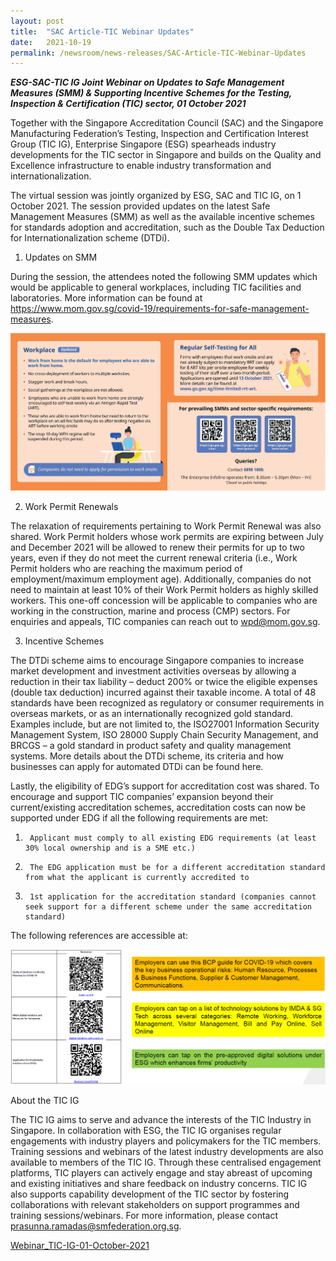 ```yaml
---
layout: post
title:  "SAC Article-TIC Webinar Updates"
date:   2021-10-19
permalink: /newsroom/news-releases/SAC-Article-TIC-Webinar-Updates
---
```


***ESG-SAC-TIC IG Joint Webinar on Updates to Safe Management Measures (SMM) & Supporting Incentive Schemes for the Testing, Inspection & Certification (TIC) sector, 01 October 2021***

Together with the Singapore Accreditation Council (SAC) and the Singapore Manufacturing Federation’s Testing, Inspection and Certification Interest Group (TIC IG), Enterprise Singapore (ESG) spearheads industry developments for the TIC sector in Singapore and builds on the Quality and Excellence infrastructure to enable industry transformation and internationalization.

The virtual session was jointly organized by ESG, SAC and TIC IG, on 1 October 2021. The session provided updates on the latest Safe Management Measures (SMM) as well as the available incentive schemes for standards adoption and accreditation, such as the Double Tax Deduction for Internationalization scheme (DTDi).

 

1. Updates on SMM

During the session, the attendees noted the following SMM updates which would be applicable to general workplaces, including TIC facilities and laboratories. More information can be found at https://www.mom.gov.sg/covid-19/requirements-for-safe-management-measures.

 
![Picture1.png](/images/press-release/photos/Picture1.png)
 

2. Work Permit Renewals

The relaxation of requirements pertaining to Work Permit Renewal was also shared. Work Permit holders whose work permits are expiring between July and December 2021 will be allowed to renew their permits for up to two years, even if they do not meet the current renewal criteria (i.e., Work Permit holders who are reaching the maximum period of employment/maximum employment age). Additionally, companies do not need to maintain at least 10% of their Work Permit holders as highly skilled workers. This one-off concession will be applicable to companies who are working in the construction, marine and process (CMP) sectors. For enquiries and appeals, TIC companies can reach out to wpd@mom.gov.sg.

 

3. Incentive Schemes

The DTDi scheme aims to encourage Singapore companies to increase market development and investment activities overseas by allowing a reduction in their tax liability – deduct 200% or twice the eligible expenses (double tax deduction) incurred against their taxable income. A total of 48 standards have been recognized as regulatory or consumer requirements in overseas markets, or as an internationally recognized gold standard. Examples include, but are not limited to, the ISO27001 Information Security Management System, ISO 28000 Supply Chain Security Management, and BRCGS – a gold standard in product safety and quality management systems. More details about the DTDi scheme, its criteria and how businesses can apply for automated DTDi can be found here.

Lastly, the eligibility of EDG’s support for accreditation cost was shared. To encourage and support TIC companies’ expansion beyond their current/existing accreditation schemes, accreditation costs can now be supported under EDG if all the following requirements are met:

1.      Applicant must comply to all existing EDG requirements (at least 30% local ownership and is a SME etc.)

2.      The EDG application must be for a different accreditation standard from what the applicant is currently accredited to

3.      1st application for the accreditation standard (companies cannot seek support for a different scheme under the same accreditation standard)

The following references are accessible at:
 

![Reference.png](/images/press-release/photos/Reference.png)
 


About the TIC IG

The TIC IG aims to serve and advance the interests of the TIC Industry in Singapore. In collaboration with ESG, the TIC IG organises regular engagements with industry players and policymakers for the TIC members. Training sessions and webinars of the latest industry developments are also available to members of the TIC IG. Through these centralised engagement platforms, TIC players can actively engage and stay abreast of upcoming and existing initiatives and share feedback on industry concerns. TIC IG also supports capability development of the TIC sector by fostering collaborations with relevant stakeholders on support programmes and training sessions/webinars. For more information, please contact prasunna.ramadas@smfederation.org.sg.



[Webinar_TIC-IG-01-October-2021](/images/press-release/documents/Webinar_TIC-IG-01-October-2021.pdf)
